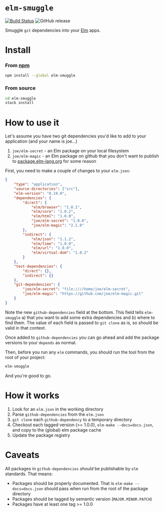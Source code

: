 # `elm-smuggle`

[![Build Status](https://travis-ci.org/jmackie/elm-smuggle.svg?branch=master)](https://travis-ci.org/jmackie/elm-smuggle)
![GitHub release](https://img.shields.io/github/release/jmackie/elm-smuggle.svg)

Smuggle `git` dependencies into your [Elm][elm-home] apps.

# Install

### From [npm](https://www.npmjs.com/package/elm-smuggle)

```bash
npm install --global elm-smuggle
```

### From source

```bash
cd elm-smuggle
stack install
```

# How to use it

Let's assume you have two git dependencies you'd like to add to your application (and your name is joe...)

1. `joe/elm-secret` - an Elm package on your local filesystem
2. `joe/elm-magic` - an Elm package on github that you don't want to publish to [package.elm-lang.org](https://package.elm-lang.org/) for some reason

First, you need to make a couple of changes to your `elm.json`:

```json
{
    "type": "application",
    "source-directories": ["src"],
    "elm-version": "0.19.0",
    "dependencies": {
        "direct": {
            "elm/browser": "1.0.1",
            "elm/core": "1.0.2",
            "elm/html": "1.0.0",
            "joe/elm-secret": "1.0.0",
            "joe/elm-magic": "2.1.0"
        },
        "indirect": {
            "elm/json": "1.1.2",
            "elm/time": "1.0.0",
            "elm/url": "1.0.0",
            "elm/virtual-dom": "1.0.2"
        }
    },
    "test-dependencies": {
        "direct": {},
        "indirect": {}
    },
    "git-dependencies": {
        "joe/elm-secret": "file:////home/joe/elm-secret",
        "joe/elm-magic": "https://github.com/joe/elm-magic.git"
    }
}
```

Note the new `github-dependencies` field at the bottom. This field tells `elm-smuggle` a) that you want to add some extra dependencies and b) where to find them. The value of each field is passed to `git clone` as is, so should be valid in that context.

Once added to `github-dependencies` you can go ahead and add the package versions to your `depends` as normal.

Then, before you run any `elm` commands, you should run the tool from the root of your project:

```bash
elm-smuggle
```

And you're good to go.

# How it works

1. Look for an `elm.json` in the working directory
2. Parse `github-dependencies` from the `elm.json`
3. `git clone` each `github-dependency` to a temporary directory
4. Checkout each tagged version (>= 1.0.0), `elm-make --docs=docs.json`, and copy to the (global) elm package cache
5. Update the package registry

# Caveats

All packages in `github-dependencies` _should_ be publishable by `elm` standards. That means:

-   Packages should be properly documented. That is `elm-make --docs=docs.json` should pass when run from the root of the package directory
-   Packages should be tagged by semantic version (`MAJOR.MINOR.PATCH`)
-   Packages have at least one tag >= 1.0.0

[elm-home]: https://elm-lang.org/
